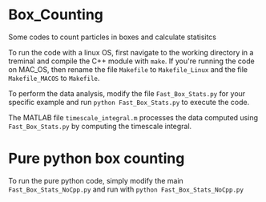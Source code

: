 # Box_Counting
Some codes to count particles in boxes and calculate statisitcs 

To run the code with a linux OS, first navigate to the working directory in a treminal and compile the C++ module with `make`. If you're running the code on MAC_OS, then rename the file `Makefile` to `Makefile_Linux` and the file `Makefile_MACOS` to `Makefile`. 

To perform the data analysis, modify the file `Fast_Box_Stats.py` for your specific example and run `python Fast_Box_Stats.py` to execute the code. 

The MATLAB file `timescale_integral.m` processes the data computed using `Fast_Box_Stats.py` by computing the timescale integral. 

# Pure python box counting
To run the pure python code, simply modify the main `Fast_Box_Stats_NoCpp.py` and run with `python Fast_Box_Stats_NoCpp.py`
